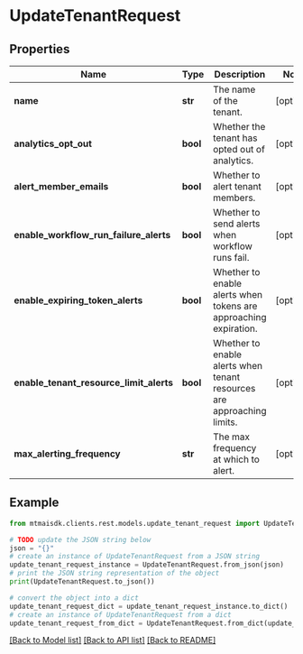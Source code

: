 # UpdateTenantRequest


## Properties

Name | Type | Description | Notes
------------ | ------------- | ------------- | -------------
**name** | **str** | The name of the tenant. | [optional] 
**analytics_opt_out** | **bool** | Whether the tenant has opted out of analytics. | [optional] 
**alert_member_emails** | **bool** | Whether to alert tenant members. | [optional] 
**enable_workflow_run_failure_alerts** | **bool** | Whether to send alerts when workflow runs fail. | [optional] 
**enable_expiring_token_alerts** | **bool** | Whether to enable alerts when tokens are approaching expiration. | [optional] 
**enable_tenant_resource_limit_alerts** | **bool** | Whether to enable alerts when tenant resources are approaching limits. | [optional] 
**max_alerting_frequency** | **str** | The max frequency at which to alert. | [optional] 

## Example

```python
from mtmaisdk.clients.rest.models.update_tenant_request import UpdateTenantRequest

# TODO update the JSON string below
json = "{}"
# create an instance of UpdateTenantRequest from a JSON string
update_tenant_request_instance = UpdateTenantRequest.from_json(json)
# print the JSON string representation of the object
print(UpdateTenantRequest.to_json())

# convert the object into a dict
update_tenant_request_dict = update_tenant_request_instance.to_dict()
# create an instance of UpdateTenantRequest from a dict
update_tenant_request_from_dict = UpdateTenantRequest.from_dict(update_tenant_request_dict)
```
[[Back to Model list]](../README.md#documentation-for-models) [[Back to API list]](../README.md#documentation-for-api-endpoints) [[Back to README]](../README.md)


